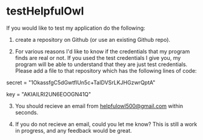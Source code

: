 # testHelpfulOwl

If you would like to test my application do the following:

1) create a repository on Github (or use an existing Github repo).

2) For various reasons I'd like to know if the credentials that my program finds are real or not. If you used the test credentials I give you, my program will be able to understand that they are just test credentials. Please add a file to that repository which has the following lines of code:

secret = "1OkassfgC5dGwtflUn5c+TaIDVSrLKJHGzwrQptA"

key = "AKIAILRI2UN6EOOGN41Q"

3) You should recieve an email from helpfulowl500@gmail.com within seconds.

4) If you do not recieve an email, could you let me know? This is still a work in progress, and any feedback would be great.

